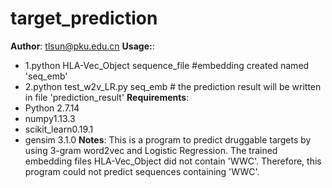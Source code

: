 # target_prediction
__Author__: tlsun@pku.edu.cn
__Usage:__: 
- 1.python HLA-Vec_Object sequence_file #embedding created named 'seq_emb'
- 2.python test_w2v_LR.py seq_emb # the prediction result will be written in file 'prediction_result'
__Requirements__:
- Python 2.7.14
- numpy1.13.3
- scikit_learn0.19.1
- gensim 3.1.0
__Notes__:
This is a program to predict druggable targets by using 3-gram word2vec and Logistic Regression.
The trained embedding files HLA-Vec_Object did not contain 'WWC'. Therefore, this program could not predict sequences containing 'WWC'.
